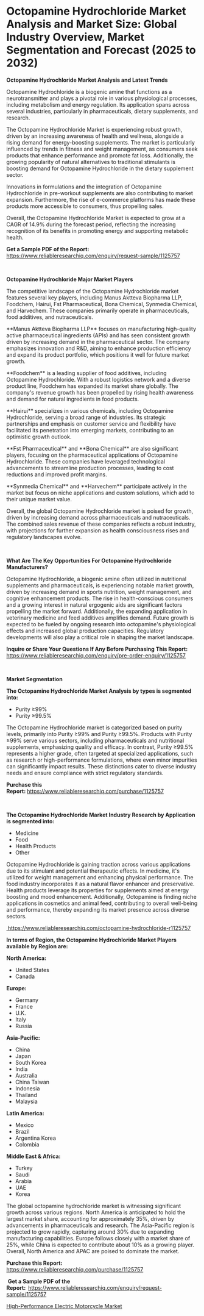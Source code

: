 <p><h1>Octopamine Hydrochloride Market Analysis and Market Size: Global Industry Overview, Market Segmentation and Forecast (2025 to 2032)</h1></p><p><strong>Octopamine Hydrochloride Market Analysis and Latest Trends</strong></p>
<p><p>Octopamine Hydrochloride is a biogenic amine that functions as a neurotransmitter and plays a pivotal role in various physiological processes, including metabolism and energy regulation. Its application spans across several industries, particularly in pharmaceuticals, dietary supplements, and research.</p><p>The Octopamine Hydrochloride Market is experiencing robust growth, driven by an increasing awareness of health and wellness, alongside a rising demand for energy-boosting supplements. The market is particularly influenced by trends in fitness and weight management, as consumers seek products that enhance performance and promote fat loss. Additionally, the growing popularity of natural alternatives to traditional stimulants is boosting demand for Octopamine Hydrochloride in the dietary supplement sector.</p><p>Innovations in formulations and the integration of Octopamine Hydrochloride in pre-workout supplements are also contributing to market expansion. Furthermore, the rise of e-commerce platforms has made these products more accessible to consumers, thus propelling sales.</p><p>Overall, the Octopamine Hydrochloride Market is expected to grow at a CAGR of 14.9% during the forecast period, reflecting the increasing recognition of its benefits in promoting energy and supporting metabolic health.</p></p>
<p><strong>Get a Sample PDF of the Report:&nbsp;</strong> <a href="https://www.reliableresearchiq.com/enquiry/request-sample/1125757?utm_campaign=2926&utm_medium=2&utm_source=Github&utm_content=ia&utm_term=31032025&utm_id=octopamine-hydrochloride">https://www.reliableresearchiq.com/enquiry/request-sample/1125757</a></p>
<p>&nbsp;</p>
<p><strong>Octopamine Hydrochloride Major Market Players</strong></p>
<p><p>The competitive landscape of the Octopamine Hydrochloride market features several key players, including Manus Aktteva Biopharma LLP, Foodchem, Hairui, Fst Pharmaceutical, Bona Chemical, Synmedia Chemical, and Harvechem. These companies primarily operate in pharmaceuticals, food additives, and nutraceuticals.</p><p>**Manus Aktteva Biopharma LLP** focuses on manufacturing high-quality active pharmaceutical ingredients (APIs) and has seen consistent growth driven by increasing demand in the pharmaceutical sector. The company emphasizes innovation and R&D, aiming to enhance production efficiency and expand its product portfolio, which positions it well for future market growth.</p><p>**Foodchem** is a leading supplier of food additives, including Octopamine Hydrochloride. With a robust logistics network and a diverse product line, Foodchem has expanded its market share globally. The company's revenue growth has been propelled by rising health awareness and demand for natural ingredients in food products.</p><p>**Hairui** specializes in various chemicals, including Octopamine Hydrochloride, serving a broad range of industries. Its strategic partnerships and emphasis on customer service and flexibility have facilitated its penetration into emerging markets, contributing to an optimistic growth outlook.</p><p>**Fst Pharmaceutical** and **Bona Chemical** are also significant players, focusing on the pharmaceutical applications of Octopamine Hydrochloride. These companies have leveraged technological advancements to streamline production processes, leading to cost reductions and improved profit margins.</p><p>**Synmedia Chemical** and **Harvechem** participate actively in the market but focus on niche applications and custom solutions, which add to their unique market value.</p><p>Overall, the global Octopamine Hydrochloride market is poised for growth, driven by increasing demand across pharmaceuticals and nutraceuticals. The combined sales revenue of these companies reflects a robust industry, with projections for further expansion as health consciousness rises and regulatory landscapes evolve.</p></p>
<p>&nbsp;</p>
<p><strong>What Are The Key Opportunities For Octopamine Hydrochloride Manufacturers?</strong></p>
<p><p>Octopamine Hydrochloride, a biogenic amine often utilized in nutritional supplements and pharmaceuticals, is experiencing notable market growth, driven by increasing demand in sports nutrition, weight management, and cognitive enhancement products. The rise in health-conscious consumers and a growing interest in natural ergogenic aids are significant factors propelling the market forward. Additionally, the expanding application in veterinary medicine and feed additives amplifies demand. Future growth is expected to be fueled by ongoing research into octopamine's physiological effects and increased global production capacities. Regulatory developments will also play a critical role in shaping the market landscape.</p></p>
<p><strong>Inquire or Share Your Questions If Any Before Purchasing This Report:</strong> <a href="https://www.reliableresearchiq.com/enquiry/pre-order-enquiry/1125757?utm_campaign=2926&utm_medium=2&utm_source=Github&utm_content=ia&utm_term=31032025&utm_id=octopamine-hydrochloride">https://www.reliableresearchiq.com/enquiry/pre-order-enquiry/1125757</a></p>
<p>&nbsp;</p>
<p><strong>Market Segmentation</strong></p>
<p><strong>The Octopamine Hydrochloride Market Analysis by types is segmented into:</strong></p>
<p><ul><li>Purity ≥99%</li><li>Purity ≥99.5%</li></ul></p>
<p><p>The Octopamine Hydrochloride market is categorized based on purity levels, primarily into Purity ≥99% and Purity ≥99.5%. Products with Purity ≥99% serve various sectors, including pharmaceuticals and nutritional supplements, emphasizing quality and efficacy. In contrast, Purity ≥99.5% represents a higher grade, often targeted at specialized applications, such as research or high-performance formulations, where even minor impurities can significantly impact results. These distinctions cater to diverse industry needs and ensure compliance with strict regulatory standards.</p></p>
<p><strong>Purchase this Report:&nbsp;</strong><a href="https://www.reliableresearchiq.com/purchase/1125757?utm_campaign=2926&utm_medium=2&utm_source=Github&utm_content=ia&utm_term=31032025&utm_id=octopamine-hydrochloride">https://www.reliableresearchiq.com/purchase/1125757</a></p>
<p>&nbsp;</p>
<p><strong>The Octopamine Hydrochloride Market Industry Research by Application is segmented into:</strong></p>
<p><ul><li>Medicine</li><li>Food</li><li>Health Products</li><li>Other</li></ul></p>
<p><p>Octopamine Hydrochloride is gaining traction across various applications due to its stimulant and potential therapeutic effects. In medicine, it's utilized for weight management and enhancing physical performance. The food industry incorporates it as a natural flavor enhancer and preservative. Health products leverage its properties for supplements aimed at energy boosting and mood enhancement. Additionally, Octopamine is finding niche applications in cosmetics and animal feed, contributing to overall well-being and performance, thereby expanding its market presence across diverse sectors.</p></p>
<p><a href="https://www.reliableresearchiq.com/octopamine-hydrochloride-r1125757?utm_campaign=2926&utm_medium=2&utm_source=Github&utm_content=ia&utm_term=31032025&utm_id=octopamine-hydrochloride">&nbsp;https://www.reliableresearchiq.com/octopamine-hydrochloride-r1125757</a></p>
<p><strong>In terms of Region, the Octopamine Hydrochloride Market Players available by Region are:</strong></p>
<p>
    <p> <strong> North America: </strong>
        <ul>
            <li>United States</li>
            <li>Canada</li>
        </ul>
        </p> 
    <p> <strong> Europe: </strong>
        <ul>
            <li>Germany</li>
            <li>France</li>
            <li>U.K.</li>
            <li>Italy</li>
            <li>Russia</li>
        </ul>
        </p> 
    <p> <strong> Asia-Pacific: </strong>
        <ul>
            <li>China</li>
            <li>Japan</li>
            <li>South Korea</li>
            <li>India</li>
            <li>Australia</li>
            <li>China Taiwan</li>
            <li>Indonesia</li>
            <li>Thailand</li>
            <li>Malaysia</li>
        </ul>
        </p> 
    <p> <strong> Latin America: </strong>
        <ul>
            <li>Mexico</li>
            <li>Brazil</li>
            <li>Argentina Korea</li>
            <li>Colombia</li>
        </ul>
        </p> 
    <p> <strong> Middle East & Africa: </strong>
        <ul>
            <li>Turkey</li>
            <li>Saudi</li>
            <li>Arabia</li>
            <li>UAE</li>
            <li>Korea</li>
        </ul>
    </p>
    </p>
<p><p>The global octopamine hydrochloride market is witnessing significant growth across various regions. North America is anticipated to hold the largest market share, accounting for approximately 35%, driven by advancements in pharmaceuticals and research. The Asia-Pacific region is projected to grow rapidly, capturing around 30% due to expanding manufacturing capabilities. Europe follows closely with a market share of 25%, while China is expected to contribute about 10% as a growing player. Overall, North America and APAC are poised to dominate the market.</p></p>
<p><strong>Purchase this Report: </strong><a href="https://www.reliableresearchiq.com/purchase/1125757?utm_campaign=2926&utm_medium=2&utm_source=Github&utm_content=ia&utm_term=31032025&utm_id=octopamine-hydrochloride">https://www.reliableresearchiq.com/purchase/1125757</a></p>
<p>&nbsp;<strong>Get a Sample PDF of the Report:&nbsp;&nbsp;</strong><a href="https://www.reliableresearchiq.com/enquiry/request-sample/1125757?utm_campaign=2926&utm_medium=2&utm_source=Github&utm_content=ia&utm_term=31032025&utm_id=octopamine-hydrochloride">https://www.reliableresearchiq.com/enquiry/request-sample/1125757</a></p>
<p><strong></strong></p>
<p><p><a href="https://github.com/tumacaakesha78/Market-Research-Report-List-1/blob/main/high-performance-electric-motorcycle-market.md?utm_campaign=2926&utm_medium=2&utm_source=Github&utm_content=ia&utm_term=31032025&utm_id=octopamine-hydrochloride">High-Performance Electric Motorcycle Market</a></p></p>